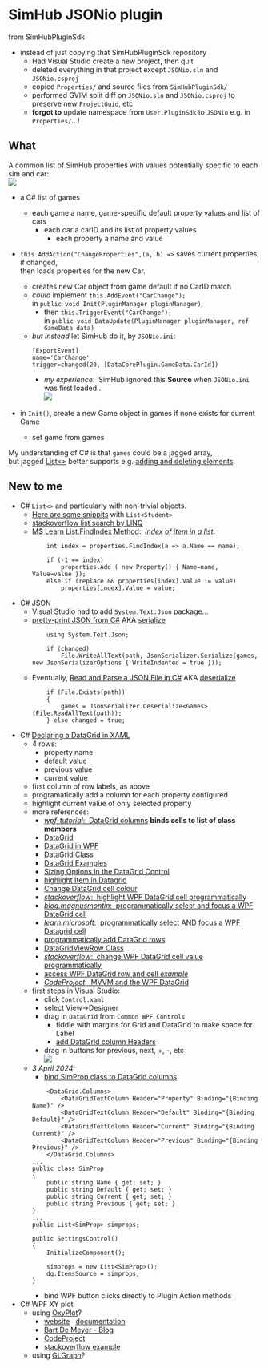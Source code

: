 # SimHub JSONio plugin  
 from SimHubPluginSdk
- instead of just copying that SimHubPluginSdk repository
    - Had Visual Studio create a new project, then quit
    - deleted everything in that project except `JSONio.sln` and `JSONio.csproj`
    - copied `Properties/` and source files from `SimHubPluginSdk/`
    - performed GVIM split diff on `JSONio.sln` and `JSONio.csproj`
		to preserve new `ProjectGuid`, etc
	- **forgot to** update namespace from `User.PluginSdk` to `JSONio` e.g. in `Properties/`...!
## What
A common list of SimHub properties with values potentially specific to each sim and car:  
![](Documentation/properties.png)
- a C# list of games
	- each game a name, game-specific default property values and list of cars
		- each car a carID and its list of property values
			- each property a name and value
- `this.AddAction("ChangeProperties",(a, b) =>` saves current properties, if changed,  
	then loads properties for the new Car.
	- creates new Car object from game default if no CarID match
	- *could* implement `this.AddEvent("CarChange");`  
		in `public void Init(PluginManager pluginManager)`,  
		- then `this.TriggerEvent("CarChange");`  
			in `public void DataUpdate(PluginManager pluginManager, ref GameData data)`
	- *but instead* let SimHub do it, by `JSONio.ini`:
		```
		[ExportEvent]
		name='CarChange'
		trigger=changed(20, [DataCorePlugin.GameData.CarId]) 
		```
		- *my experience*:&nbsp; SimHub ignored this **Source** when `JSONio.ini` was first loaded...  
![](Documentation/mapping.png)  

- in `Init()`, create a new Game object in games if none exists for current Game
	- set game from games

My understanding of C# is that `games` could be a jagged array,  
but jagged [List<>](https://learn.microsoft.com/en-us/dotnet/api/system.collections.generic.list-1) better supports
e.g. [adding and deleting elements](https://csharp-station.com/c-arrays-vs-lists/).

## New to me
- C# `List<>` and particularly with non-trivial objects.
	- [Here are some snippits](https://www.tutorialsteacher.com/csharp/csharp-list) with `List<Student>`
	- [stackoverflow list search by LINQ](https://stackoverflow.com/questions/1175645/find-an-item-in-a-list-by-linq)
	- [M$ Learn List<T>.FindIndex Method](https://learn.microsoft.com/en-us/dotnet/api/system.collections.generic.list-1.findindex):&nbsp;
		[*index of item in a list*](https://stackoverflow.com/questions/17995706/how-can-i-get-the-index-of-an-item-in-a-list-in-a-single-step):  
		```
			int index = properties.FindIndex(a => a.Name == name);

            if (-1 == index)
                properties.Add ( new Property() { Name=name, Value=value });
            else if (replace && properties[index].Value != value)
                properties[index].Value = value;
		```
- C# JSON
	- Visual Studio had to add `System.Text.Json` package...  
	- [pretty-print JSON from C#](https://learn.microsoft.com/en-us/dotnet/api/system.text.json.jsonserializeroptions.writeindented)  AKA
		[serialize](https://learn.microsoft.com/en-us/dotnet/standard/serialization/system-text-json/how-to)  
		```
			using System.Text.Json;

			if (changed)
                File.WriteAllText(path, JsonSerializer.Serialize(games, new JsonSerializerOptions { WriteIndented = true }));
		```
	- Eventually, [Read and Parse a JSON File in C#](https://code-maze.com/csharp-read-and-process-json-file/) AKA
	 [deserialize](https://learn.microsoft.com/en-us/dotnet/standard/serialization/system-text-json/deserialization)  
		```
			if (File.Exists(path))  
            {  
                games = JsonSerializer.Deserialize<Games>(File.ReadAllText(path));  
            } else changed = true;  
		```
- C# [Declaring a DataGrid in XAML](https://blog.udemy.com/wpf-datagrid/)
	- 4 rows:
		- property name
		- default value
		- previous value
		- current value
	- first column of row labels, as above
    - programatically add a column for each property configured
	- highlight current value of only selected property
	- more references:
		- [*wpf-tutorial*:&nbsp; DataGrid columns](https://wpf-tutorial.com/datagrid-control/custom-columns/) **binds cells to list of class members**
		- [DataGrid](https://learn.microsoft.com/en-us/dotnet/desktop/wpf/controls/datagrid?view=netframeworkdesktop-4.8)
		- [DataGrid in WPF](https://www.c-sharpcorner.com/uploadfile/mahesh/datagrid-in-wpf/)
		- [DataGrid Class](https://learn.microsoft.com/en-us/dotnet/api/system.windows.controls.datagrid?view=windowsdesktop-8.0)
		- [DataGrid Examples](https://www.dotnetperls.com/datagrid-wpf)
		- [Sizing Options in the DataGrid Control](https://learn.microsoft.com/en-us/dotnet/desktop/wpf/controls/sizing-options-in-the-datagrid-control?view=netframeworkdesktop-4.8)
		- [highlight Item in Datagrid](https://stackoverflow.com/questions/15467553/proper-datagrid-search-from-textbox-in-wpf-using-mvvm)
		- [Change DataGrid cell colour](https://stackoverflow.com/questions/5549617/change-datagrid-cell-colour-based-on-values)
		- [*stackoverflow*:&nbsp; highlight WPF DataGrid cell programmatically](https://stackoverflow.com/questions/3836191/how-to-select-a-row-or-a-cell-in-wpf-datagrid-programmatically)
		- [*blog.magnusmontin*:&nbsp; programmatically select and focus a WPF DataGrid cell](https://blog.magnusmontin.net/2013/11/08/how-to-programmatically-select-and-focus-a-row-or-cell-in-a-datagrid-in-wpf/)
		- [*learn.microsoft*:&nbsp; programmatically select AND focus a WPF Datagrid cell](https://learn.microsoft.com/en-us/archive/msdn-technet-forums/89df8b8f-29b8-4915-b2b6-e153e05f9ca9)
		- [programmatically add DataGrid rows](https://stackoverflow.com/questions/10063770/how-to-add-a-new-row-to-datagridview-programmatically)
		- [DataGridViewRow Class](https://learn.microsoft.com/en-us/dotnet/api/system.windows.forms.datagridviewrow?view=windowsdesktop-8.0)
		- [*stackoverflow*:&nbsp; change WPF DataGrid cell value programmatically](https://stackoverflow.com/questions/12164079/change-datagrid-cell-value-programmatically-in-wpf)
		- [access WPF DataGrid row and cell *example*](https://techiethings.blogspot.com/2010/05/get-wpf-datagrid-row-and-cell.html)
		- [*CodeProject*:&nbsp; MVVM and the WPF DataGrid](https://www.codeproject.com/articles/42548/mvvm-and-the-wpf-datagrid)
	- first steps in Visual Studio:
		- click `Control.xaml`
		- select View->Designer
		- drag in `DataGrid` from `Common WPF Controls`
			- fiddle with margins for Grid and DataGrid to make space for Label
			- [add DataGrid column Headers](https://learn.microsoft.com/en-us/dotnet/desktop/wpf/controls/how-to-add-row-details-to-a-datagrid-control?view=netframeworkdesktop-4.8)
		- drag in buttons for previous, next, +, -, etc  
			![](Documentation/DataGrid.png)
	- *3 April 2024*:  
		- [bind SimProp class to DataGrid columns](https://wpf-tutorial.com/datagrid-control/custom-columns/)
		```
			<DataGrid.Columns>
                <DataGridTextColumn Header="Property" Binding="{Binding Name}" />
                <DataGridTextColumn Header="Default" Binding="{Binding Default}" />
                <DataGridTextColumn Header="Current" Binding="{Binding Current}" />
                <DataGridTextColumn Header="Previous" Binding="{Binding Previous}" />
            </DataGrid.Columns>
		...
		public class SimProp
	    {
    	    public string Name { get; set; }
	        public string Default { get; set; }
        	public string Current { get; set; }
    	    public string Previous { get; set; }
	    }
		...
		public List<SimProp> simprops;

		public SettingsControl()
        {
            InitializeComponent();

            simprops = new List<SimProp>();
            dg.ItemsSource = simprops;
        }
		```
		- bind WPF button clicks directly to Plugin Action methods
- C# WPF XY plot
	- using [OxyPlot](https://github.com/oxyplot/oxyplot)?
		- [website](https://oxyplot.github.io/) &nbsp; [documentation](https://oxyplot.readthedocs.io/en/latest/)
		- [Bart De Meyer - Blog](https://blog.bartdemeyer.be/2013/03/creating-graphs-in-wpf-using-oxyplot/)
		- [CodeProject](https://www.codeproject.com/Articles/1164395/Wpf-application-with-real-time-data-in-OxyPlot-cha)
		- [stackoverflow example](https://stackoverflow.com/questions/44697701/create-an-oxyplot-in-wpf)
	- using [GLGraph](https://github.com/varon/GLGraph)?
